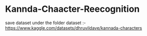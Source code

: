 # Kannda-Chaacter-Reecognition
save dataset under the folder dataset :-https://www.kaggle.com/datasets/dhruvildave/kannada-characters

